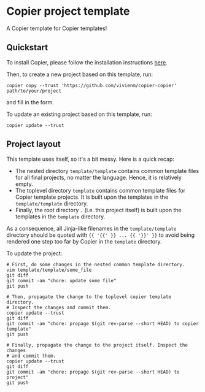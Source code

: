 # Copier project template

A Copier template for Copier templates!

## Quickstart

To install Copier, please follow the installation instructions [here](https://copier.readthedocs.io/en/stable/#installation).

Then, to create a new project based on this template, run:

```shell
copier copy --trust 'https://github.com/vivienm/copier-copier' path/to/your/project
```

and fill in the form.

To update an existing project based on this template, run:

```shell
copier update --trust
```

## Project layout

This template uses itself, so it's a bit messy. Here is a quick recap:

* The nested directory `template/template` contains common template files for
all final projects, no matter the language. Hence, it is relatively empty.
* The toplevel directory `template` contains common template files for Copier
template projects. It is built upon the templates in the `template/template`
directory.
* Finally, the root directory `.` (i.e. this project itself) is built upon the
templates in the `template` directory.

As a consequence, all Jinja-like filenames in the `template/template` directory
should be quoted with `{{ '{{' }} ... {{ '}}' }}` to avoid being rendered one
step too far by Copier in the `template` directory.

To update the project:

```shell
# First, do some changes in the nested common template directory.
vim template/template/some_file
git diff
git commit -am "chore: update some file"
git push

# Then, propagate the change to the toplevel copier template directory.
# Inspect the changes and commit them.
copier update --trust
git diff
git commit -am "chore: propage $(git rev-parse --short HEAD) to copier template"
git push

# Finally, propagate the change to the project itself. Inspect the changes
# and commit them.
copier update --trust
git diff
git commit -am "chore: propage $(git rev-parse --short HEAD) to project"
git push
```
